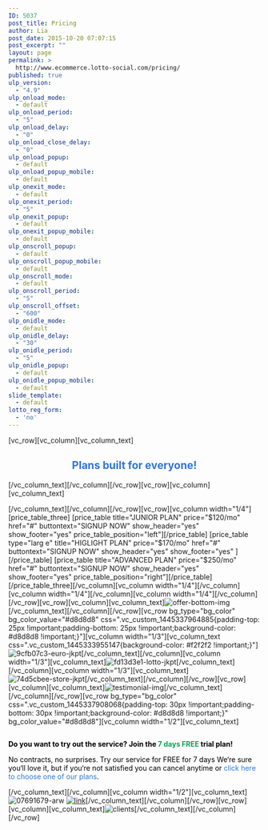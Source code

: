 ```yaml
---
ID: 5037
post_title: Pricing
author: Lia
post_date: 2015-10-20 07:07:15
post_excerpt: ""
layout: page
permalink: >
  http://www.ecommerce.lotto-social.com/pricing/
published: true
ulp_version:
  - "4.9"
ulp_onload_mode:
  - default
ulp_onload_period:
  - "5"
ulp_onload_delay:
  - "0"
ulp_onload_close_delay:
  - "0"
ulp_onload_popup:
  - default
ulp_onload_popup_mobile:
  - default
ulp_onexit_mode:
  - default
ulp_onexit_period:
  - "5"
ulp_onexit_popup:
  - default
ulp_onexit_popup_mobile:
  - default
ulp_onscroll_popup:
  - default
ulp_onscroll_popup_mobile:
  - default
ulp_onscroll_mode:
  - default
ulp_onscroll_period:
  - "5"
ulp_onscroll_offset:
  - "600"
ulp_onidle_mode:
  - default
ulp_onidle_delay:
  - "30"
ulp_onidle_period:
  - "5"
ulp_onidle_popup:
  - default
ulp_onidle_popup_mobile:
  - default
slide_template:
  - default
lotto_reg_form:
  - 'no'
---
```

[vc_row][vc_column][vc_column_text]
<h2 style="text-align: center; color: #2f76d2;">Plans built for everyone!</h2>
[/vc_column_text][/vc_column][/vc_row][vc_row][vc_column][vc_column_text]<img id="Image-Maps-Com-image-maps-2015-10-20-044238" class="aligncenter" src="http://www.ecommerce.lotto-social.com/wp-content/uploads/offer-img.png" alt="" usemap="#image-maps-2015-10-20-044238" border="0" />

<map id="ImageMapsCom-image-maps-2015-10-20-044238" name="image-maps-2015-10-20-044238"> <area style="outline: none;" title="" alt="" coords="30,235,194,288" shape="rect" href="/offer" target="_self" /> <area style="outline: none;" title="" alt="" coords="272,349,444,402" shape="rect" href="/offer" target="_self" /> <area style="outline: none;" title="" alt="" coords="526,355,688,408" shape="rect" href="/offer" target="_self" /> <area style="outline: none;" title="" alt="" coords="769,348,931,401" shape="rect" href="/offer" target="_self" /> </map>

[/vc_column_text][/vc_column][/vc_row][vc_row][vc_column width="1/4"][price_table_three] [price_table title="JUNIOR PLAN" price="$120/mo" href="#" buttontext="SIGNUP NOW" show_header="yes" show_footer="yes" price_table_position="left"][/price_table]
[price_table type="larg e" title="HIGLIGHT PLAN" price="$170/mo" href="#" buttontext="SIGNUP NOW" show_header="yes" show_footer="yes" ][/price_table]
[price_table title="ADVANCED PLAN" price="$250/mo" href="#" buttontext="SIGNUP NOW" show_header="yes" show_footer="yes" price_table_position="right"][/price_table]
[/price_table_three][/vc_column][vc_column width="1/4"][/vc_column][vc_column width="1/4"][/vc_column][vc_column width="1/4"][/vc_column][/vc_row][vc_row][vc_column][vc_column_text]<img class="aligncenter size-full wp-image-5064" src="http://www.ecommerce.lotto-social.com/wp-content/uploads/offer-bottom-img.png" alt="offer-bottom-img" />[/vc_column_text][/vc_column][/vc_row][vc_row bg_type="bg_color" bg_color_value="#d8d8d8" css=".vc_custom_1445337964885{padding-top: 25px !important;padding-bottom: 25px !important;background-color: #d8d8d8 !important;}"][vc_column width="1/3"][vc_column_text css=".vc_custom_1445333955147{background-color: #f2f2f2 !important;}"]<img class="alignright size-full wp-image-5075" src="http://www.ecommerce.lotto-social.com/wp-content/uploads/9cfb07c3-euro-jkpt.png" alt="9cfb07c3-euro-jkpt" />[/vc_column_text][/vc_column][vc_column width="1/3"][vc_column_text]<img class="aligncenter size-full wp-image-5076" src="http://www.ecommerce.lotto-social.com/wp-content/uploads/fd13d3e1-lotto-jkpt.png" alt="fd13d3e1-lotto-jkpt" />[/vc_column_text][/vc_column][vc_column width="1/3"][vc_column_text]<img class="alignleft size-full wp-image-5079" src="http://www.ecommerce.lotto-social.com/wp-content/uploads/74d5cbee-store-jkpt.png" alt="74d5cbee-store-jkpt" />[/vc_column_text][/vc_column][/vc_row][vc_row][vc_column][vc_column_text]<img class="aligncenter size-full wp-image-5084" src="http://www.ecommerce.lotto-social.com/wp-content/uploads/testimonial-img.jpg" alt="testimonial-img" />[/vc_column_text][/vc_column][/vc_row][vc_row bg_type="bg_color" css=".vc_custom_1445337908068{padding-top: 30px !important;padding-bottom: 30px !important;background-color: #d8d8d8 !important;}" bg_color_value="#d8d8d8"][vc_column width="1/2"][vc_column_text]
<div style="float: right;">

<strong style="color: #000000;">Do you want to try out the service? Join the <span style="color: #00a651;">7 days FREE </span>trial plan!</strong>
<p style="color: #000000;">No contracts, no surprises. Try our service for FREE for 7 days
We‘re sure you‘ll love it, but if you‘re not satisfied you can cancel anytime
or <span style="color: #2f76d7;">click here to choose one of our plans</span>.</p>

</div>
[/vc_column_text][/vc_column][vc_column width="1/2"][vc_column_text]<img class="size-full wp-image-5090 alignleft" src="http://www.ecommerce.lotto-social.com/wp-content/uploads/07691679-arw1.png" alt="07691679-arw" />
<a href="/offer"><img class="size-full wp-image-5089 alignleft" src="http://www.ecommerce.lotto-social.com/wp-content/uploads/link.png" alt="link" /></a>[/vc_column_text][/vc_column][/vc_row][vc_row][vc_column][vc_column_text]<img class="aligncenter size-full wp-image-5103" src="http://www.ecommerce.lotto-social.com/wp-content/uploads/clients.png" alt="clients" />[/vc_column_text][/vc_column][/vc_row]